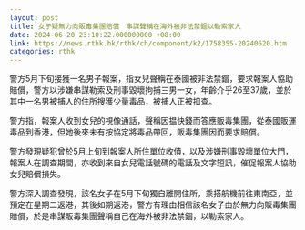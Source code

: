 ```yaml
---
layout: post
title: 女子疑無力向販毒集團賠償　串謀聲稱在海外被非法禁錮以勒索家人
date: 2024-06-20 23:10:22.000000000 +08:00
link: https://news.rthk.hk/rthk/ch/component/k2/1758355-20240620.htm
categories: rthk
---
```


警方5月下旬接獲一名男子報案，指女兒聲稱在泰國被非法禁錮，要求報案人協助賠償，警方以涉嫌串謀勒索及刑事毀壞拘捕三男一女，年齡介乎26至37歲，並於其中一名男被捕人的住所搜獲少量毒品，被捕人正被扣查。

警方指，報案人收到女兒的視像通話，聲稱因揾快錢而答應販毒集團，從泰國販運毒品到香港，但她後來未有按協定將毒品帶回，販毒集團因而要求賠償。

警方發現疑犯曾於5月上旬到報案人所住單位收債，以及涉嫌刑事毀壞單位大門，報案人在調查期間，亦收到來自女兒電話號碼的電話及文字短訊，催促報案人協助女兒賠償損失。

警方深入調查發現，該名女子在5月下旬獨自離開住所，乘搭航機前往東南亞，並預定在星期二返港，其後如期返港，警方有理由相信該名女子由於無力向販毒集團賠償，於是串謀販毒集團聲稱自己在海外被非法禁錮，以勒索家人。

